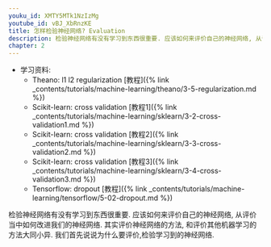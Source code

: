 ```yaml
---
youku_id: XMTY5MTk1NzIzMg
youtube_id: vBJ_XbRnzKE
title: 怎样检验神经网络? Evaluation
description: 检验神经网络有没有学习到东西很重要. 应该如何来评价自己的神经网络, 从评价当中如何改进我们的神经网络. 其实评价神经网络的方法, 和评价其他机器学习的方法大同小异. 我们首先说说为什么要评价,检验学习到的神经网络. 
chapter: 2
---
```

* 学习资料: 
  * Theano: l1 l2 regularization [教程]({% link _contents/tutorials/machine-learning/theano/3-5-regularization.md %})
  * Scikit-learn: cross validation [教程1]({% link _contents/tutorials/machine-learning/sklearn/3-2-cross-validation1.md %})
  * Scikit-learn: cross validation [教程2]({% link _contents/tutorials/machine-learning/sklearn/3-3-cross-validation2.md %})
  * Scikit-learn: cross validation [教程3]({% link _contents/tutorials/machine-learning/sklearn/3-4-cross-validation3.md %})
  * Tensorflow: dropout [教程]({% link _contents/tutorials/machine-learning/tensorflow/5-02-dropout.md %})

检验神经网络有没有学习到东西很重要. 应该如何来评价自己的神经网络, 从评价当中如何改进我们的神经网络. 其实评价神经网络的方法, 和评价其他机器学习的方法大同小异. 我们首先说说为什么要评价,检验学习到的神经网络. 


